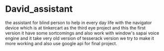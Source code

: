 # David_assistant
the assistant for blind person to help in every day life with the navigator device which is at tinkercart as the third eye project
and this the first version it have some sortcomings and also work with window's sapai voice engine and it take very old version of tesserack version
we try to make it more working and also use google api for final project.
